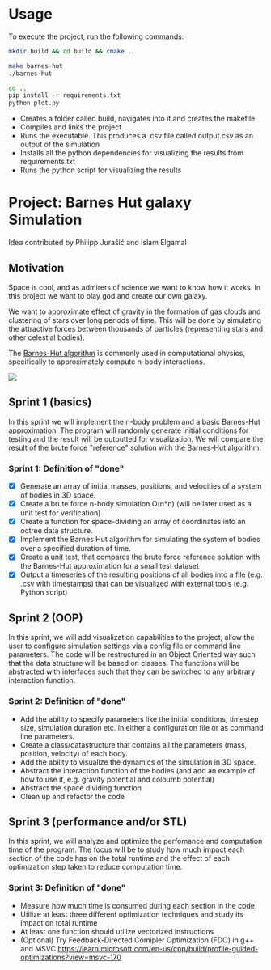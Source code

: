 # Usage

To execute the project, run the following commands:

```sh
mkdir build && cd build && cmake ..

make barnes-hut
./barnes-hut

cd ..
pip install -r requirements.txt 
python plot.py
```

- Creates a folder called build, navigates into it and creates the makefile 
- Compiles and links the project
- Runs the executable. This produces a .csv file called output.csv as an output of the simulation
- Installs all the python dependencies for visualizing the results from requirements.txt
- Runs the python script for visualizing the results

# Project: Barnes Hut galaxy Simulation 

Idea contributed by Philipp Jurašić and Islam Elgamal

## Motivation

Space is cool, and as admirers of science we want to know how it works. In this project we want to play god and create our own galaxy.

We want to approximate effect of gravity in the formation of gas clouds and clustering of stars over long periods of time. This will be done by simulating the attractive forces between thousands of particles (representing stars and other celestial bodies).

The [Barnes-Hut algorithm](https://en.m.wikipedia.org/wiki/Barnes%E2%80%93Hut_simulation#/media/File%3A2D_Quad-Tree_partitioning_of_100_bodies.png) is commonly used in computational physics, specifically to approximately compute n-body interactions.

![](https://upload.wikimedia.org/wikipedia/commons/9/93/2D_Quad-Tree_partitioning_of_100_bodies.png)

## Sprint 1 (basics)

In this sprint we will implement the n-body problem and a basic Barnes-Hut approximation. The program will randomly generate initial conditions for testing and the result will be outputted for visualization. We will compare the result of the brute force "reference" solution with the Barnes-Hut algorithm. 

### Sprint 1: Definition of "done"

- [x] Generate an array of initial masses, positions, and velocities of a system of bodies in 3D space.
- [x] Create a brute force n-body simulation O(n*n) (will be later used as a unit test for verification)
- [x] Create a function for space-dividing an array of coordinates into an octree data structure.
- [x] Implement the Barnes Hut algorithm for simulating the system of bodies over a specified duration of time.
- [x] Create a unit test, that compares the brute force reference solution with the Barnes-Hut approximation for a small test dataset
- [x] Output a timeseries of the resulting positions of all bodies into a file (e.g. .csv with timestamps) that can be visualized with external tools (e.g. Python script)

## Sprint 2 (OOP)

In this sprint, we will add visualization capabilities to the project, allow the user to configure simulation settings via a config file or command line parameters. The code will be restructured in an Object Oriented way such that the data structure will be based on classes. The functions will be abstracted with interfaces such that they can be switched to any arbitrary interaction function. 

### Sprint 2: Definition of "done"

- Add the ability to specify parameters like the initial conditions, timestep size, simulation duration etc. in either a configuration file or as command line parameters.
- Create a class/datastructure that contains all the parameters (mass, position, velocity) of each body.
- Add the ability to visualize the dynamics of the simulation in 3D space.
- Abstract the interaction function of the bodies (and add an example of how to use it, e.g. gravity potential and coloumb potential) 
- Abstract the space dividing function 
- Clean up and refactor the code

## Sprint 3 (performance and/or STL)

In this sprint, we will analyze and optimize the perfomance and computation time of the program. The focus will be to study how much impact each section of the code has on the total runtime and the effect of each optimization step taken to reduce computation time.

### Sprint 3: Definition of "done"

- Measure how much time is consumed during each section in the code 
- Utilize at least three different optimization techniques and study its impact on total runtime
- At least one function should utilize vectorized instructions 
- (Optional) Try Feedback-Directed Comipler Optimization (FDO) in g++ and MSVC https://learn.microsoft.com/en-us/cpp/build/profile-guided-optimizations?view=msvc-170


